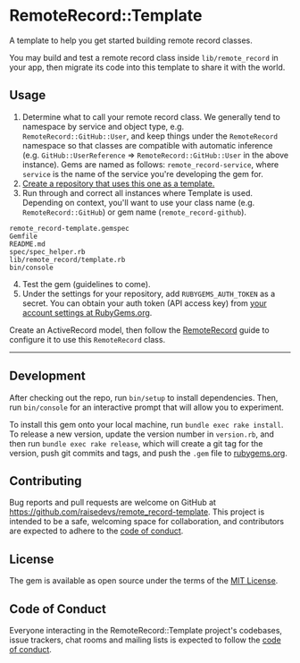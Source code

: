 # RemoteRecord::Template

A template to help you get started building remote record classes.

You may build and test a remote record class inside `lib/remote_record` in your app, then migrate its code into this template to share it with the world.

## Usage

1. Determine what to call your remote record class. We generally tend to namespace by service and object type, e.g. `RemoteRecord::GitHub::User`, and keep things under the `RemoteRecord` namespace so that classes are compatible with automatic inference (e.g. `GitHub::UserReference` => `RemoteRecord::GitHub::User` in the above instance). Gems are named as follows: `remote_record-service`, where `service` is the name of the service you're developing the gem for.
2. [Create a repository that uses this one as a template.](https://docs.github.com/en/free-pro-team@latest/github/creating-cloning-and-archiving-repositories/creating-a-repository-from-a-template#creating-a-repository-from-a-template)
3. Run through and correct all instances where Template is used. Depending on context, you'll want to use your class name (e.g. `RemoteRecord::GitHub`) or gem name (`remote_record-github`).

```
remote_record-template.gemspec
Gemfile
README.md
spec/spec_helper.rb
lib/remote_record/template.rb
bin/console
```

4. Test the gem (guidelines to come).
5. Under the settings for your repository, add `RUBYGEMS_AUTH_TOKEN` as a secret. You can obtain your auth token (API access key) from [your account settings at RubyGems.org](https://rubygems.org/settings/edit).

Create an ActiveRecord model, then follow the [RemoteRecord](https://github.com/raisedevs/remote_record) guide to configure it to use this `RemoteRecord` class.

---

## Development

After checking out the repo, run `bin/setup` to install dependencies. Then, run `bin/console` for an interactive prompt that will allow you to experiment.

To install this gem onto your local machine, run `bundle exec rake install`. To release a new version, update the version number in `version.rb`, and then run `bundle exec rake release`, which will create a git tag for the version, push git commits and tags, and push the `.gem` file to [rubygems.org](https://rubygems.org).

## Contributing

Bug reports and pull requests are welcome on GitHub at https://github.com/raisedevs/remote_record-template. This project is intended to be a safe, welcoming space for collaboration, and contributors are expected to adhere to the [code of conduct](https://github.com/raisedevs/remote_record-template/blob/master/CODE_OF_CONDUCT.md).


## License

The gem is available as open source under the terms of the [MIT License](https://opensource.org/licenses/MIT).

## Code of Conduct

Everyone interacting in the RemoteRecord::Template project's codebases, issue trackers, chat rooms and mailing lists is expected to follow the [code of conduct](https://github.com/raisedevs/remote_record-template/blob/master/CODE_OF_CONDUCT.md).
